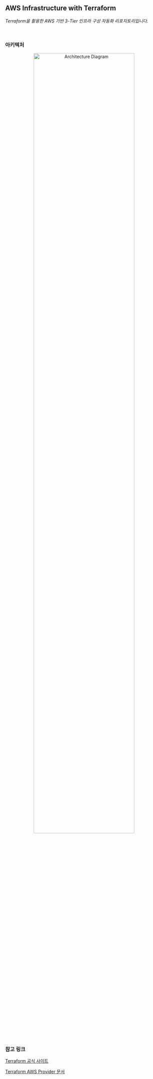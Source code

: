 <div align="left">
  <h2>AWS Infrastructure with Terraform</h2>
  <p><em>Terraform을 활용한 AWS 기반 3-Tier 인프라 구성 자동화 리포지토리입니다.</em></p>
</div>

<br>

### 아키텍처

<p align="center">
  <img src="https://github.com/user-attachments/assets/d7b094ee-fdba-4c16-aa17-facabfbabcfa" alt="Architecture Diagram" width="80%"/>
</p>

<br>

### 참고 링크

[Terraform 공식 사이트](https://developer.hashicorp.com/terraform)  

[Terraform AWS Provider 문서](https://registry.terraform.io/providers/hashicorp/aws/latest/docs)
